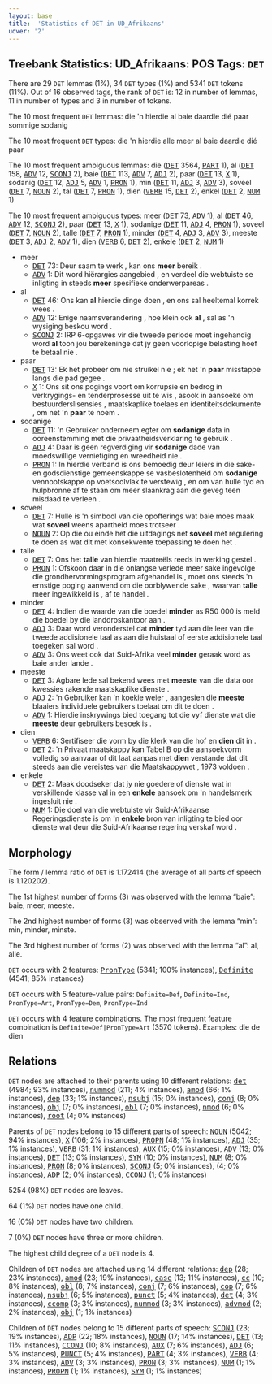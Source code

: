 ```yaml
---
layout: base
title:  'Statistics of DET in UD_Afrikaans'
udver: '2'
---
```


## Treebank Statistics: UD_Afrikaans: POS Tags: `DET`

There are 29 `DET` lemmas (1%), 34 `DET` types (1%) and 5341 `DET` tokens (11%).
Out of 16 observed tags, the rank of `DET` is: 12 in number of lemmas, 11 in number of types and 3 in number of tokens.

The 10 most frequent `DET` lemmas: die 'n hierdie al baie daardie dié paar sommige sodanig

The 10 most frequent `DET` types:  die 'n hierdie alle meer al baie daardie dié paar

The 10 most frequent ambiguous lemmas: die (<tt><a href="af-pos-DET.html">DET</a></tt> 3564, <tt><a href="af-pos-PART.html">PART</a></tt> 1), al (<tt><a href="af-pos-DET.html">DET</a></tt> 158, <tt><a href="af-pos-ADV.html">ADV</a></tt> 12, <tt><a href="af-pos-SCONJ.html">SCONJ</a></tt> 2), baie (<tt><a href="af-pos-DET.html">DET</a></tt> 113, <tt><a href="af-pos-ADV.html">ADV</a></tt> 7, <tt><a href="af-pos-ADJ.html">ADJ</a></tt> 2), paar (<tt><a href="af-pos-DET.html">DET</a></tt> 13, <tt><a href="af-pos-X.html">X</a></tt> 1), sodanig (<tt><a href="af-pos-DET.html">DET</a></tt> 12, <tt><a href="af-pos-ADJ.html">ADJ</a></tt> 5, <tt><a href="af-pos-ADV.html">ADV</a></tt> 1, <tt><a href="af-pos-PRON.html">PRON</a></tt> 1), min (<tt><a href="af-pos-DET.html">DET</a></tt> 11, <tt><a href="af-pos-ADJ.html">ADJ</a></tt> 3, <tt><a href="af-pos-ADV.html">ADV</a></tt> 3), soveel (<tt><a href="af-pos-DET.html">DET</a></tt> 7, <tt><a href="af-pos-NOUN.html">NOUN</a></tt> 2), tal (<tt><a href="af-pos-DET.html">DET</a></tt> 7, <tt><a href="af-pos-PRON.html">PRON</a></tt> 1), dien (<tt><a href="af-pos-VERB.html">VERB</a></tt> 15, <tt><a href="af-pos-DET.html">DET</a></tt> 2), enkel (<tt><a href="af-pos-DET.html">DET</a></tt> 2, <tt><a href="af-pos-NUM.html">NUM</a></tt> 1)

The 10 most frequent ambiguous types:  meer (<tt><a href="af-pos-DET.html">DET</a></tt> 73, <tt><a href="af-pos-ADV.html">ADV</a></tt> 1), al (<tt><a href="af-pos-DET.html">DET</a></tt> 46, <tt><a href="af-pos-ADV.html">ADV</a></tt> 12, <tt><a href="af-pos-SCONJ.html">SCONJ</a></tt> 2), paar (<tt><a href="af-pos-DET.html">DET</a></tt> 13, <tt><a href="af-pos-X.html">X</a></tt> 1), sodanige (<tt><a href="af-pos-DET.html">DET</a></tt> 11, <tt><a href="af-pos-ADJ.html">ADJ</a></tt> 4, <tt><a href="af-pos-PRON.html">PRON</a></tt> 1), soveel (<tt><a href="af-pos-DET.html">DET</a></tt> 7, <tt><a href="af-pos-NOUN.html">NOUN</a></tt> 2), talle (<tt><a href="af-pos-DET.html">DET</a></tt> 7, <tt><a href="af-pos-PRON.html">PRON</a></tt> 1), minder (<tt><a href="af-pos-DET.html">DET</a></tt> 4, <tt><a href="af-pos-ADJ.html">ADJ</a></tt> 3, <tt><a href="af-pos-ADV.html">ADV</a></tt> 3), meeste (<tt><a href="af-pos-DET.html">DET</a></tt> 3, <tt><a href="af-pos-ADJ.html">ADJ</a></tt> 2, <tt><a href="af-pos-ADV.html">ADV</a></tt> 1), dien (<tt><a href="af-pos-VERB.html">VERB</a></tt> 6, <tt><a href="af-pos-DET.html">DET</a></tt> 2), enkele (<tt><a href="af-pos-DET.html">DET</a></tt> 2, <tt><a href="af-pos-NUM.html">NUM</a></tt> 1)


* meer
  * <tt><a href="af-pos-DET.html">DET</a></tt> 73: Deur saam te werk , kan ons <b>meer</b> bereik .
  * <tt><a href="af-pos-ADV.html">ADV</a></tt> 1: Dit word hiërargies aangebied , en verdeel die webtuiste se inligting in steeds <b>meer</b> spesifieke onderwerpareas .
* al
  * <tt><a href="af-pos-DET.html">DET</a></tt> 46: Ons kan <b>al</b> hierdie dinge doen , en ons sal heeltemal korrek wees .
  * <tt><a href="af-pos-ADV.html">ADV</a></tt> 12: Enige naamsverandering , hoe klein ook <b>al</b> , sal as 'n wysiging beskou word .
  * <tt><a href="af-pos-SCONJ.html">SCONJ</a></tt> 2: IRP 6-opgawes vir die tweede periode moet ingehandig word <b>al</b> toon jou berekeninge dat jy geen voorlopige belasting hoef te betaal nie .
* paar
  * <tt><a href="af-pos-DET.html">DET</a></tt> 13: Ek het probeer om nie struikel nie ; ek het 'n <b>paar</b> misstappe langs die pad gegee .
  * <tt><a href="af-pos-X.html">X</a></tt> 1: Ons sit ons pogings voort om korrupsie en bedrog in verkrygings- en tenderprosesse uit te wis , asook in aansoeke om bestuurderslisensies , maatskaplike toelaes en identiteitsdokumente , om net 'n <b>paar</b> te noem .
* sodanige
  * <tt><a href="af-pos-DET.html">DET</a></tt> 11: 'n Gebruiker onderneem egter om <b>sodanige</b> data in ooreenstemming met die privaatheidsverklaring te gebruik .
  * <tt><a href="af-pos-ADJ.html">ADJ</a></tt> 4: Daar is geen regverdiging vir <b>sodanige</b> dade van moedswillige vernietiging en wreedheid nie .
  * <tt><a href="af-pos-PRON.html">PRON</a></tt> 1: In hierdie verband is ons bemoedig deur leiers in die sake- en godsdienstige gemeenskappe se vasbeslotenheid om <b>sodanige</b> vennootskappe op voetsoolvlak te verstewig , en om van hulle tyd en hulpbronne af te staan om meer slaankrag aan die geveg teen misdaad te verleen .
* soveel
  * <tt><a href="af-pos-DET.html">DET</a></tt> 7: Hulle is 'n simbool van die opofferings wat baie moes maak wat <b>soveel</b> weens apartheid moes trotseer .
  * <tt><a href="af-pos-NOUN.html">NOUN</a></tt> 2: Op die ou einde het die uitdagings net <b>soveel</b> met regulering te doen as wat dit met konsekwente toepassing te doen het .
* talle
  * <tt><a href="af-pos-DET.html">DET</a></tt> 7: Ons het <b>talle</b> van hierdie maatreëls reeds in werking gestel .
  * <tt><a href="af-pos-PRON.html">PRON</a></tt> 1: Ofskoon daar in die onlangse verlede meer sake ingevolge die grondhervormingsprogram afgehandel is , moet ons steeds 'n ernstige poging aanwend om die oorblywende sake , waarvan <b>talle</b> meer ingewikkeld is , af te handel .
* minder
  * <tt><a href="af-pos-DET.html">DET</a></tt> 4: Indien die waarde van die boedel <b>minder</b> as R50 000 is meld die boedel by die landdroskantoor aan .
  * <tt><a href="af-pos-ADJ.html">ADJ</a></tt> 3: Daar word veronderstel dat <b>minder</b> tyd aan die leer van die tweede addisionele taal as aan die huistaal of eerste addisionele taal toegeken sal word .
  * <tt><a href="af-pos-ADV.html">ADV</a></tt> 3: Ons weet ook dat Suid-Afrika veel <b>minder</b> geraak word as baie ander lande .
* meeste
  * <tt><a href="af-pos-DET.html">DET</a></tt> 3: Agbare lede sal bekend wees met <b>meeste</b> van die data oor kwessies rakende maatskaplike dienste .
  * <tt><a href="af-pos-ADJ.html">ADJ</a></tt> 2: 'n Gebruiker kan 'n koekie weier , aangesien die <b>meeste</b> blaaiers individuele gebruikers toelaat om dit te doen .
  * <tt><a href="af-pos-ADV.html">ADV</a></tt> 1: Hierdie inskrywings bied toegang tot die vyf dienste wat die <b>meeste</b> deur gebruikers besoek is .
* dien
  * <tt><a href="af-pos-VERB.html">VERB</a></tt> 6: Sertifiseer die vorm by die klerk van die hof en <b>dien</b> dit in .
  * <tt><a href="af-pos-DET.html">DET</a></tt> 2: 'n Privaat maatskappy kan Tabel B op die aansoekvorm volledig só aanvaar of dit laat aanpas met <b>dien</b> verstande dat dit steeds aan die vereistes van die Maatskappywet , 1973 voldoen .
* enkele
  * <tt><a href="af-pos-DET.html">DET</a></tt> 2: Maak doodseker dat jy nie goedere of dienste wat in verskillende klasse val in een <b>enkele</b> aansoek om 'n handelsmerk ingesluit nie .
  * <tt><a href="af-pos-NUM.html">NUM</a></tt> 1: Die doel van die webtuiste vir Suid-Afrikaanse Regeringsdienste is om 'n <b>enkele</b> bron van inligting te bied oor dienste wat deur die Suid-Afrikaanse regering verskaf word .

## Morphology

The form / lemma ratio of `DET` is 1.172414 (the average of all parts of speech is 1.120202).

The 1st highest number of forms (3) was observed with the lemma “baie”: baie, meer, meeste.

The 2nd highest number of forms (3) was observed with the lemma “min”: min, minder, minste.

The 3rd highest number of forms (2) was observed with the lemma “al”: al, alle.

`DET` occurs with 2 features: <tt><a href="af-feat-PronType.html">PronType</a></tt> (5341; 100% instances), <tt><a href="af-feat-Definite.html">Definite</a></tt> (4541; 85% instances)

`DET` occurs with 5 feature-value pairs: `Definite=Def`, `Definite=Ind`, `PronType=Art`, `PronType=Dem`, `PronType=Ind`

`DET` occurs with 4 feature combinations.
The most frequent feature combination is `Definite=Def|PronType=Art` (3570 tokens).
Examples: die de dien


## Relations

`DET` nodes are attached to their parents using 10 different relations: <tt><a href="af-dep-det.html">det</a></tt> (4984; 93% instances), <tt><a href="af-dep-nummod.html">nummod</a></tt> (211; 4% instances), <tt><a href="af-dep-amod.html">amod</a></tt> (66; 1% instances), <tt><a href="af-dep-dep.html">dep</a></tt> (33; 1% instances), <tt><a href="af-dep-nsubj.html">nsubj</a></tt> (15; 0% instances), <tt><a href="af-dep-conj.html">conj</a></tt> (8; 0% instances), <tt><a href="af-dep-obj.html">obj</a></tt> (7; 0% instances), <tt><a href="af-dep-obl.html">obl</a></tt> (7; 0% instances), <tt><a href="af-dep-nmod.html">nmod</a></tt> (6; 0% instances), <tt><a href="af-dep-root.html">root</a></tt> (4; 0% instances)

Parents of `DET` nodes belong to 15 different parts of speech: <tt><a href="af-pos-NOUN.html">NOUN</a></tt> (5042; 94% instances), <tt><a href="af-pos-X.html">X</a></tt> (106; 2% instances), <tt><a href="af-pos-PROPN.html">PROPN</a></tt> (48; 1% instances), <tt><a href="af-pos-ADJ.html">ADJ</a></tt> (35; 1% instances), <tt><a href="af-pos-VERB.html">VERB</a></tt> (31; 1% instances), <tt><a href="af-pos-AUX.html">AUX</a></tt> (15; 0% instances), <tt><a href="af-pos-ADV.html">ADV</a></tt> (13; 0% instances), <tt><a href="af-pos-DET.html">DET</a></tt> (13; 0% instances), <tt><a href="af-pos-SYM.html">SYM</a></tt> (10; 0% instances), <tt><a href="af-pos-NUM.html">NUM</a></tt> (8; 0% instances), <tt><a href="af-pos-PRON.html">PRON</a></tt> (8; 0% instances), <tt><a href="af-pos-SCONJ.html">SCONJ</a></tt> (5; 0% instances),  (4; 0% instances), <tt><a href="af-pos-ADP.html">ADP</a></tt> (2; 0% instances), <tt><a href="af-pos-CCONJ.html">CCONJ</a></tt> (1; 0% instances)

5254 (98%) `DET` nodes are leaves.

64 (1%) `DET` nodes have one child.

16 (0%) `DET` nodes have two children.

7 (0%) `DET` nodes have three or more children.

The highest child degree of a `DET` node is 4.

Children of `DET` nodes are attached using 14 different relations: <tt><a href="af-dep-dep.html">dep</a></tt> (28; 23% instances), <tt><a href="af-dep-amod.html">amod</a></tt> (23; 19% instances), <tt><a href="af-dep-case.html">case</a></tt> (13; 11% instances), <tt><a href="af-dep-cc.html">cc</a></tt> (10; 8% instances), <tt><a href="af-dep-obl.html">obl</a></tt> (8; 7% instances), <tt><a href="af-dep-conj.html">conj</a></tt> (7; 6% instances), <tt><a href="af-dep-cop.html">cop</a></tt> (7; 6% instances), <tt><a href="af-dep-nsubj.html">nsubj</a></tt> (6; 5% instances), <tt><a href="af-dep-punct.html">punct</a></tt> (5; 4% instances), <tt><a href="af-dep-det.html">det</a></tt> (4; 3% instances), <tt><a href="af-dep-ccomp.html">ccomp</a></tt> (3; 3% instances), <tt><a href="af-dep-nummod.html">nummod</a></tt> (3; 3% instances), <tt><a href="af-dep-advmod.html">advmod</a></tt> (2; 2% instances), <tt><a href="af-dep-obj.html">obj</a></tt> (1; 1% instances)

Children of `DET` nodes belong to 15 different parts of speech: <tt><a href="af-pos-SCONJ.html">SCONJ</a></tt> (23; 19% instances), <tt><a href="af-pos-ADP.html">ADP</a></tt> (22; 18% instances), <tt><a href="af-pos-NOUN.html">NOUN</a></tt> (17; 14% instances), <tt><a href="af-pos-DET.html">DET</a></tt> (13; 11% instances), <tt><a href="af-pos-CCONJ.html">CCONJ</a></tt> (10; 8% instances), <tt><a href="af-pos-AUX.html">AUX</a></tt> (7; 6% instances), <tt><a href="af-pos-ADJ.html">ADJ</a></tt> (6; 5% instances), <tt><a href="af-pos-PUNCT.html">PUNCT</a></tt> (5; 4% instances), <tt><a href="af-pos-PART.html">PART</a></tt> (4; 3% instances), <tt><a href="af-pos-VERB.html">VERB</a></tt> (4; 3% instances), <tt><a href="af-pos-ADV.html">ADV</a></tt> (3; 3% instances), <tt><a href="af-pos-PRON.html">PRON</a></tt> (3; 3% instances), <tt><a href="af-pos-NUM.html">NUM</a></tt> (1; 1% instances), <tt><a href="af-pos-PROPN.html">PROPN</a></tt> (1; 1% instances), <tt><a href="af-pos-SYM.html">SYM</a></tt> (1; 1% instances)


